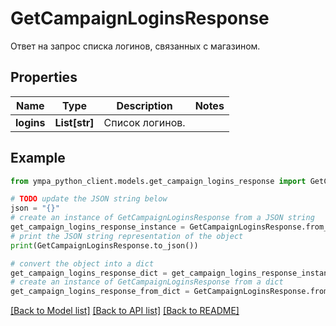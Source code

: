 # GetCampaignLoginsResponse

Ответ на запрос списка логинов, связанных с магазином.

## Properties

Name | Type | Description | Notes
------------ | ------------- | ------------- | -------------
**logins** | **List[str]** | Список логинов. | 

## Example

```python
from ympa_python_client.models.get_campaign_logins_response import GetCampaignLoginsResponse

# TODO update the JSON string below
json = "{}"
# create an instance of GetCampaignLoginsResponse from a JSON string
get_campaign_logins_response_instance = GetCampaignLoginsResponse.from_json(json)
# print the JSON string representation of the object
print(GetCampaignLoginsResponse.to_json())

# convert the object into a dict
get_campaign_logins_response_dict = get_campaign_logins_response_instance.to_dict()
# create an instance of GetCampaignLoginsResponse from a dict
get_campaign_logins_response_from_dict = GetCampaignLoginsResponse.from_dict(get_campaign_logins_response_dict)
```
[[Back to Model list]](../README.md#documentation-for-models) [[Back to API list]](../README.md#documentation-for-api-endpoints) [[Back to README]](../README.md)


